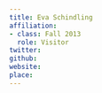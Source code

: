 ```yaml
---
title: Eva Schindling
affiliation:
- class: Fall 2013
  role: Visitor
twitter:
github:
website:
place:
---
```


